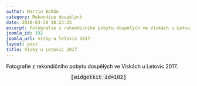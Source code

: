```yaml
---
author: Martin Bohůn
category: Rekondice dospělých
date: 2018-03-30 18:23:25
excerpt: Fotografie z rekondičního pobytu dospělých ve Vískách u Letovic 2017
joomla_id: 332
joomla_url: visky-u-letovic-2017
layout: post
title: Vísky u Letovic 2017
---
```


<p><span style="color: #000000;">Fotografie z rekondičního pobytu dospělých ve Vískách u Letovic 2017.</span></p>

<p style="text-align: center;"><span style="color: #000000;"><span style="font-family: Courier New; background-color: #eaeaea;">[widgetkit id=102]</span></span></p>
<p><span style="color: #000000;"> </span></p>